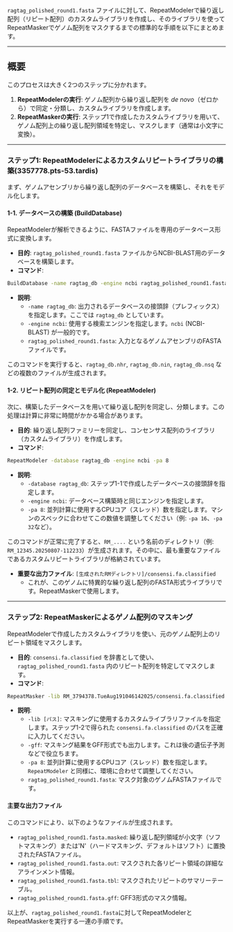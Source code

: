 `ragtag_polished_round1.fasta` ファイルに対して、RepeatModelerで繰り返し配列（リピート配列）のカスタムライブラリを作成し、そのライブラリを使ってRepeatMaskerでゲノム配列をマスクするまでの標準的な手順を以下にまとめます。

-----

## 概要

このプロセスは大きく2つのステップに分かれます。

1.  **RepeatModelerの実行**: ゲノム配列から繰り返し配列を *de novo*（ゼロから）で同定・分類し、カスタムライブラリを作成します。
2.  **RepeatMaskerの実行**: ステップ1で作成したカスタムライブラリを用いて、ゲノム配列上の繰り返し配列領域を特定し、マスクします（通常は小文字に変換）。

-----

### ステップ1: RepeatModelerによるカスタムリピートライブラリの構築(3357778.pts-53.tardis)

まず、ゲノムアセンブリから繰り返し配列のデータベースを構築し、それをモデル化します。

#### 1-1. データベースの構築 (BuildDatabase)

RepeatModelerが解析できるように、FASTAファイルを専用のデータベース形式に変換します。

  * **目的**: `ragtag_polished_round1.fasta` ファイルからNCBI-BLAST用のデータベースを構築します。
  * **コマンド**:

```bash
BuildDatabase -name ragtag_db -engine ncbi ragtag_polished_round1.fasta
```

  * **説明**:
      * `-name ragtag_db`: 出力されるデータベースの接頭辞（プレフィックス）を指定します。ここでは `ragtag_db` としています。
      * `-engine ncbi`: 使用する検索エンジンを指定します。`ncbi` (NCBI-BLAST) が一般的です。
      * `ragtag_polished_round1.fasta`: 入力となるゲノムアセンブリのFASTAファイルです。

このコマンドを実行すると、`ragtag_db.nhr`, `ragtag_db.nin`, `ragtag_db.nsq` などの複数のファイルが生成されます。

#### 1-2. リピート配列の同定とモデル化 (RepeatModeler)

次に、構築したデータベースを用いて繰り返し配列を同定し、分類します。この処理は計算に非常に時間がかかる場合があります。

  * **目的**: 繰り返し配列ファミリーを同定し、コンセンサス配列のライブラリ（カスタムライブラリ）を作成します。
  * **コマンド**:

```bash
RepeatModeler -database ragtag_db -engine ncbi -pa 8
```

  * **説明**:
      * `-database ragtag_db`: ステップ1-1で作成したデータベースの接頭辞を指定します。
      * `-engine ncbi`: データベース構築時と同じエンジンを指定します。
      * `-pa 8`: 並列計算に使用するCPUコア（スレッド）数を指定します。マシンのスペックに合わせてこの数値を調整してください（例: `-pa 16`、`-pa 32`など）。

このコマンドが正常に完了すると、`RM_....` という名前のディレクトリ（例: `RM_12345.20250807-112233`）が生成されます。その中に、最も重要なファイルであるカスタムリピートライブラリが格納されています。

  * **重要な出力ファイル**: `[生成されたRMディレクトリ]/consensi.fa.classified`
      * これが、このゲノムに特異的な繰り返し配列のFASTA形式ライブラリです。RepeatMaskerで使用します。

-----

### ステップ2: RepeatMaskerによるゲノム配列のマスキング

RepeatModelerで作成したカスタムライブラリを使い、元のゲノム配列上のリピート領域をマスクします。

  * **目的**: `consensi.fa.classified` を辞書として使い、`ragtag_polished_round1.fasta` 内のリピート配列を特定してマスクします。
  * **コマンド**:

<!-- end list -->

```bash
RepeatMasker -lib RM_3794378.TueAug191046142025/consensi.fa.classified -gff -pa 8 ragtag_polished_round1.fasta
```

  * **説明**:
      * `-lib [パス]`: マスキングに使用するカスタムライブラリファイルを指定します。ステップ1-2で得られた `consensi.fa.classified` のパスを正確に入力してください。
      * `-gff`: マスキング結果をGFF形式でも出力します。これは後の遺伝子予測などで役立ちます。
      * `-pa 8`: 並列計算に使用するCPUコア（スレッド）数を指定します。`RepeatModeler` と同様に、環境に合わせて調整してください。
      * `ragtag_polished_round1.fasta`: マスク対象のゲノムFASTAファイルです。

#### 主要な出力ファイル

このコマンドにより、以下のようなファイルが生成されます。

  * `ragtag_polished_round1.fasta.masked`: 繰り返し配列領域が小文字（ソフトマスキング）または'N'（ハードマスキング、デフォルトはソフト）に置換されたFASTAファイル。
  * `ragtag_polished_round1.fasta.out`: マスクされた各リピート領域の詳細なアラインメント情報。
  * `ragtag_polished_round1.fasta.tbl`: マスクされたリピートのサマリーテーブル。
  * `ragtag_polished_round1.fasta.gff`: GFF3形式のマスク情報。

以上が、`ragtag_polished_round1.fasta`に対してRepeatModelerとRepeatMaskerを実行する一連の手順です。